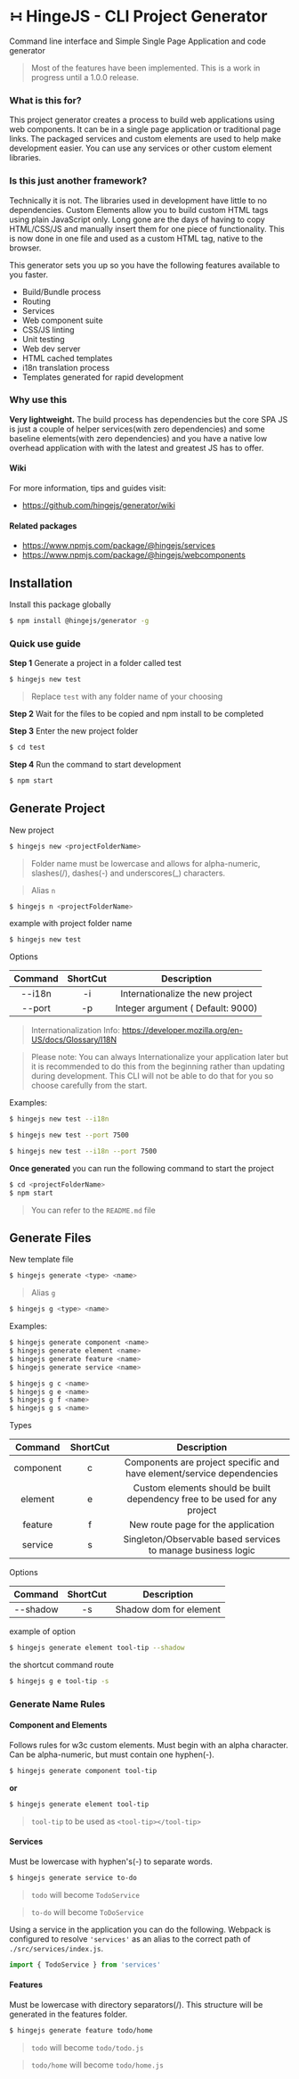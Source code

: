 # &#8762; HingeJS - CLI Project Generator

Command line interface and Simple Single Page Application and code generator

> Most of the features have been implemented. This is a work in progress until a 1.0.0 release.

### What is this for?

This project generator creates a process to build web applications using web components.  It can be in a single page application or traditional page links. The packaged services and custom elements are used to help make development easier. You can use any services or other custom element libraries.

### Is this just another framework?

Technically it is not.  The libraries used in development have little to no dependencies.  Custom Elements allow you to build custom HTML tags using plain JavaScript only.  Long gone are the days of having to copy HTML/CSS/JS and manually insert them for one piece of functionality.  This is now done in one file and used as a custom HTML tag, native to the browser.


This generator sets you up so you have the following features available to you faster.

- Build/Bundle process
- Routing
- Services
- Web component suite
- CSS/JS linting
- Unit testing
- Web dev server
- HTML cached templates
- i18n translation process
- Templates generated for rapid development

### Why use this

**Very lightweight.**  The build process has dependencies but the core SPA JS is just a couple of helper services(with zero dependencies) and some baseline elements(with zero dependencies) and you have a native low overhead application with with the latest and greatest JS has to offer.

#### Wiki

For more information, tips and guides visit:

- https://github.com/hingejs/generator/wiki

#### Related packages

- https://www.npmjs.com/package/@hingejs/services
- https://www.npmjs.com/package/@hingejs/webcomponents

## Installation

Install this package globally

```sh
$ npm install @hingejs/generator -g
```

### Quick use guide

**Step 1** Generate a project in a folder called test

```sh
$ hingejs new test
```

> Replace `test` with any folder name of your choosing

**Step 2** Wait for the files to be copied and npm install to be completed

**Step 3** Enter the new project folder 
```sh
$ cd test
```

**Step 4** Run the command to start development
```sh
$ npm start
```


## Generate Project

New project

```sh
$ hingejs new <projectFolderName>
```
> Folder name must be lowercase and allows for alpha-numeric, slashes(/), dashes(-) and underscores(_) characters.

> Alias `n`

```sh
$ hingejs n <projectFolderName>
```

example with project folder name 

```sh
$ hingejs new test
```

Options

| Command  | ShortCut | Description |
|:---------:|:---------:|:---------:|
| --i18n | -i | Internationalize the new project |
| --port <number> | -p | Integer argument ( Default: 9000) |

> Internationalization Info: https://developer.mozilla.org/en-US/docs/Glossary/I18N

> Please note:  You can always Internationalize your application later but it is recommended to do this from the beginning rather than updating during development. This CLI will not be able to do that for you so choose carefully from the start.

Examples:

```sh
$ hingejs new test --i18n
```

```sh
$ hingejs new test --port 7500
```

```sh
$ hingejs new test --i18n --port 7500
```

**Once generated** you can run the following command to start the project

```sh
$ cd <projectFolderName>
$ npm start
```

> You can refer to the <projectFolderName> `README.md` file

## Generate Files

New template file

```sh
$ hingejs generate <type> <name>
```

> Alias `g`

```sh
$ hingejs g <type> <name>
```

Examples:

```sh
$ hingejs generate component <name>
$ hingejs generate element <name>
$ hingejs generate feature <name>
$ hingejs generate service <name>

$ hingejs g c <name>
$ hingejs g e <name>
$ hingejs g f <name>
$ hingejs g s <name>
```

Types

| Command  | ShortCut | Description |
|:---------:|:---------:|:---------:|
| component | c | Components are project specific and have element/service dependencies |
| element | e | Custom elements should be built dependency free to be used for any project |
| feature | f | New route page for the application |
| service | s | Singleton/Observable based services to manage business logic |


Options

| Command  | ShortCut | Description |
|:---------:|:---------:|:---------:|
| --shadow | -s | Shadow dom for element |

example of option

```sh
$ hingejs generate element tool-tip --shadow
```

the shortcut command route

```sh
$ hingejs g e tool-tip -s
```


### Generate Name Rules

#### Component and Elements
Follows rules for w3c custom elements.  Must begin with an alpha character.  Can be alpha-numeric, but must contain one hyphen(-).

```sh
$ hingejs generate component tool-tip
```
**or**

```sh
$ hingejs generate element tool-tip
```

 > `tool-tip` to be used as `<tool-tip></tool-tip>`
 
#### Services
  Must be lowercase with hyphen's(-) to separate words.

```sh
$ hingejs generate service to-do
```

  > `todo` will become `TodoService`

  > `to-do` will become `ToDoService`

Using a service in the application you can do the following.  Webpack is configured to resolve `'services'` as an alias to the correct path of `./src/services/index.js`.

```js
import { TodoService } from 'services'
```

#### Features
  Must be lowercase with directory separators(/).  This structure will be generated in the features folder.

```sh
$ hingejs generate feature todo/home
```

  > `todo` will become `todo/todo.js`

  > `todo/home` will become `todo/home.js`
